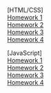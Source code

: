 [HTML/CSS] <br>
[Homework 1](https://ageyan.github.io/genius-homework-1/) <br>
[Homework 2](https://ageyan.github.io/genius-homework2/)<br>
[Homework 3](https://ageyan.github.io/genius-homework-3/)<br>
[Homework 4](https://ageyan.github.io/genius-homework-4/)

[JavaScript] <br>
[Homework 1](https://github.com/Ageyan/genius-homework-js-1) <br>
[Homework 2](https://github.com/Ageyan/genius-homework-js-2) <br>
[Homework 3](https://github.com/Ageyan/genius-homework-js-3) <br>
[Homework 4](https://github.com/Ageyan/genius-homework-js-4)
